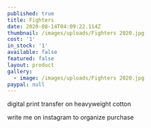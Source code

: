 ```yaml
---
published: true
title: Fighters
date: 2020-08-14T04:09:22.114Z
thumbnail: /images/uploads/Fighters 2020.jpg
cost: '1'
in_stock: '1'
available: false
featured: false
layout: product
gallery:
  - image: /images/uploads/Fighters 2020.jpg
paypal: null
---
```

digital print transfer on heavyweight cotton

write me on instagram to organize purchase

